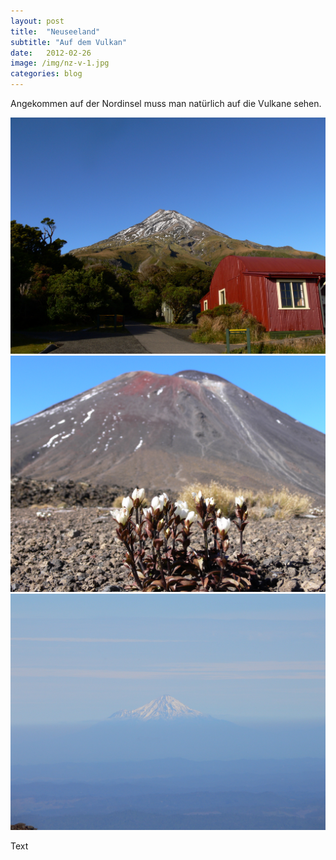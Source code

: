 ```yaml
---
layout: post
title:  "Neuseeland"
subtitle: "Auf dem Vulkan"
date:   2012-02-26
image: /img/nz-v-1.jpg
categories: blog
---
```


Angekommen auf der Nordinsel muss man natürlich auf die Vulkane sehen. 

<div class="container-gallery">
<div><img src="/img/nz-v-3.jpg" alt></div>
<div><img src="/img/nz-v-1.jpg" alt></div>
<div><img src="/img/nz-v-2.jpg" alt></div>
</div>

Text
